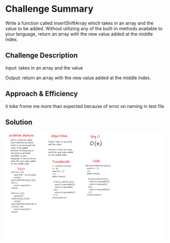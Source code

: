 # Challenge Summary
Write a function called insertShiftArray which takes in an array and the value to be added. Without utilizing any of the built-in methods available to your language, return an array with the new value added at the middle index.

## Challenge Description
Input: takes in an array and the value

Output: return an array with the new value added at the middle index.

## Approach & Efficiency
it toke frome me more than expected because of error on naming in test file

## Solution
![array_shift](../../../assets/array_shift.png)